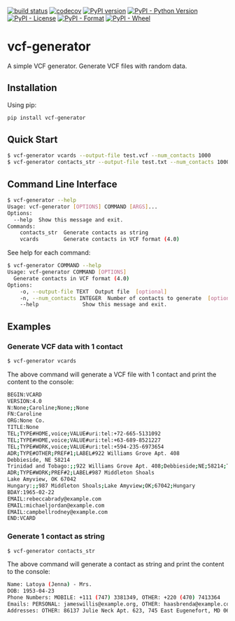 [![build status](https://github.com/talk2bryan/vcf-generator/actions/workflows/ci.yaml/badge.svg)](https://github.com/talk2bryan/vcf-generator/actions/workflows/ci.yaml)
[![codecov](https://codecov.io/gh/talk2bryan/vcf-generator/graph/badge.svg?token=IHS7IJ3RPN)](https://codecov.io/gh/talk2bryan/vcf-generator)
[![PyPI version](https://badge.fury.io/py/vcf-generator.svg)](https://badge.fury.io/py/vcf-generator)
[![PyPI - Python Version](https://img.shields.io/pypi/pyversions/vcf-generator)](https://pypi.org/project/vcf-generator/)
[![PyPI - License](https://img.shields.io/pypi/l/vcf-generator)](https://pypi.org/project/vcf-generator/)
[![PyPI - Format](https://img.shields.io/pypi/format/vcf-generator)](https://pypi.org/project/vcf-generator/)
[![PyPI - Wheel](https://img.shields.io/pypi/wheel/vcf-generator)](https://pypi.org/project/vcf-generator/)

# vcf-generator

A simple VCF generator. Generate VCF files with random data.

## Installation
Using pip:
```bash
pip install vcf-generator
```
## Quick Start
```bash
$ vcf-generator vcards --output-file test.vcf --num_contacts 1000
$ vcf-generator contacts_str --output-file test.txt --num_contacts 1000
```

## Command Line Interface
```bash
$ vcf-generator --help
Usage: vcf-generator [OPTIONS] COMMAND [ARGS]...
Options:
  --help  Show this message and exit.
Commands:
    contacts_str  Generate contacts as string
    vcards        Generate contacts in VCF format (4.0)
```

See help for each command:

```bash
$ vcf-generator COMMAND --help
Usage: vcf-generator COMMAND [OPTIONS]
  Generate contacts in VCF format (4.0)
Options:
    -o, --output-file TEXT  Output file  [optional]
    -n, --num_contacts INTEGER  Number of contacts to generate  [optional]
    --help              Show this message and exit.
```


## Examples
### Generate VCF data with 1 contact
```bash
$ vcf-generator vcards
```

The above command will generate a VCF file with 1 contact and print the content to the console:

```bash
BEGIN:VCARD
VERSION:4.0
N:None;Caroline;None;;None
FN:Caroline
ORG:None Co.
TITLE:None
TEL;TYPE#HOME,voice;VALUE#uri:tel:+72-665-5131092
TEL;TYPE#HOME,voice;VALUE#uri:tel:+63-689-8521227
TEL;TYPE#WORK,voice;VALUE#uri:tel:+594-235-6973654
ADR;TYPE#OTHER;PREF#1;LABEL#922 Williams Grove Apt. 408
Debbieside, NE 58214
Trinidad and Tobago:;;922 Williams Grove Apt. 408;Debbieside;NE;58214;Trinidad and Tobago
ADR;TYPE#WORK;PREF#2;LABEL#987 Middleton Shoals
Lake Amyview, OK 67042
Hungary:;;987 Middleton Shoals;Lake Amyview;OK;67042;Hungary
BDAY:1965-02-22
EMAIL:rebeccabrady@example.com
EMAIL:michaeljordan@example.com
EMAIL:campbellrodney@example.com
END:VCARD
```

### Generate 1 contact as string
```bash
$ vcf-generator contacts_str
```

The above command will generate a contact as string and print the content to the console:

```bash
Name: Latoya (Jenna) - Mrs.
DOB: 1953-04-23
Phone Numbers: MOBILE: +111 (747) 3381349, OTHER: +220 (470) 7413364
Emails: PERSONAL: jameswillis@example.org, OTHER: haasbrenda@example.com
Addresses: OTHER: 86137 Julie Neck Apt. 623, 745 East Eugenefort, MD 06582 Marshall Islands, WORK: 751 Michael Crossroad, 7971 New Andreaton, NM 31536 Israel
```
